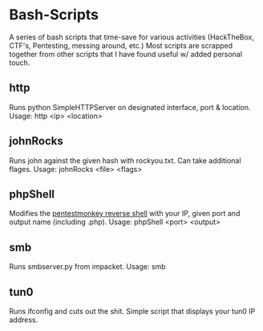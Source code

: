 # Bash-Scripts
A series of bash scripts that time-save for various activities (HackTheBox, CTF's, Pentesting, messing around, etc.) Most scripts are scrapped together from other scripts that I have found useful w/ added personal touch. 

## http
Runs python SimpleHTTPServer on designated interface, port & location. Usage: http \<ip\> \<location\>

## johnRocks
Runs john against the given hash with rockyou.txt. Can take additional flages. Usage: johnRocks \<file\> \<flags\>

## phpShell
Modifies the [pentestmonkey reverse shell](http://pentestmonkey.net/tools/web-shells/php-reverse-shell) with your IP, given port and output name (including .php).  Usage: phpShell \<port\> \<output\>

## smb
Runs smbserver.py from impacket. Usage: smb <smb-share> <directory-to-share>

## tun0
Runs ifconfig and cuts out the shit. Simple script that displays your tun0 IP address.
